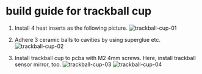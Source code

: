 # build guide for trackball cup
1. Install 4 heat inserts as the following picture.
    ![trackball-cup-01](url)

2. Adhere 3 ceramic balls to cavities by using superglue etc.
    ![trackball-cup-02](url)

3. Install trackball cup to pcba with M2 4mm screws. Here, install trackball sensor mirror, too.
    ![trackball-cup-03](url)
    ![trackball-cup-04](url)
